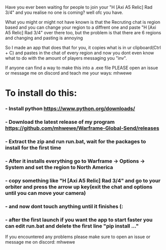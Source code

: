 Have you ever been waiting for people to join your "H [Axi A5 Relic] Rad 3/4" and you realise no one is coming? well ofc you have.

What you might or might not have known is that the Recruting chat is region based and you can change your region to a diffrent one and paste "H [Axi A5 Relic] Rad 3/4" over there too, but the problem is that there are 6 regions and changing and pasting is annoying

So I made an app that does that for you, it copies what is in ur clipboard(Ctrl + C) and pastes in the chat of every region and now you dont even know what to do with the amount of players messaging you "inv".

If anyone can find a way to make this into a .exe file PLEASE open an issue or message me on discord and teach me your ways: mhwewe

# To install do this:

### - Install python https://www.python.org/downloads/
### - Download the latest release of my program https://github.com/mhwewe/Warframe-Global-Send/releases
### - Extract the zip and run run.bat, wait for the packages to install for the first time
### - After it installs everything go to Warframe -> Options -> System and set the region to North America
### - copy something like "H [Axi A5 Relic] Rad 3/4" and go to your orbiter and press the arrow up key(exit the chat and options until you can move your camera)
### - and now dont touch anything until it finishes (:
### - after the first launch if you want the app to start faster you can edit run.bat and delete the first line "pip install ..."

If you encountered any problems please make sure to open an issue or message me on discord: mhwewe

